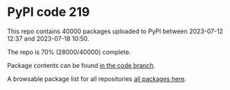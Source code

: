 # PyPI code 219

This repo contains 40000 packages uploaded to PyPI between 
2023-07-12 12:37 and 2023-07-18 10:50.

The repo is 70% (28000/40000) complete.

Package contents can be found [in the code branch](https://github.com/pypi-data/pypi-mirror-219/tree/code/packages).

A browsable package list for all repositories [all packages here](https://pypi-data.github.io/website/repositories/pypi-mirror-219).


